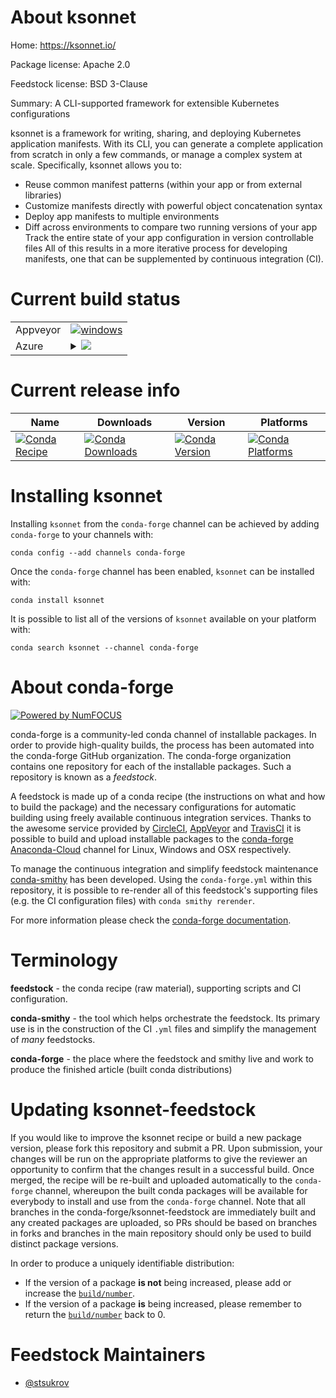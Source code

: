 About ksonnet
=============

Home: https://ksonnet.io/

Package license: Apache 2.0

Feedstock license: BSD 3-Clause

Summary: A CLI-supported framework for extensible Kubernetes configurations

ksonnet is a framework for writing, sharing, and deploying Kubernetes application manifests. With its CLI, you can generate a complete application from scratch in only a few commands, or manage a complex system at scale.
Specifically, ksonnet allows you to:
* Reuse common manifest patterns (within your app or from external libraries)
* Customize manifests directly with powerful object concatenation syntax
* Deploy app manifests to multiple environments
* Diff across environments to compare two running versions of your app
Track the entire state of your app configuration in version controllable files
All of this results in a more iterative process for developing manifests, one that can be supplemented by continuous integration (CI).


Current build status
====================


<table><tr>
    <td>Appveyor</td>
    <td>
      <a href="https://ci.appveyor.com/project/conda-forge/ksonnet-feedstock/branch/master">
        <img alt="windows" src="https://img.shields.io/appveyor/ci/conda-forge/ksonnet-feedstock/master.svg?label=Windows">
      </a>
    </td>
  </tr>
    
  <tr>
    <td>Azure</td>
    <td>
      <details>
        <summary>
          <a href="https://dev.azure.com/conda-forge/feedstock-builds/_build/latest?definitionId=6482&branchName=master">
            <img src="https://dev.azure.com/conda-forge/feedstock-builds/_apis/build/status/ksonnet-feedstock?branchName=master">
          </a>
        </summary>
        <table>
          <thead><tr><th>Variant</th><th>Status</th></tr></thead>
          <tbody><tr>
              <td>linux</td>
              <td>
                <a href="https://dev.azure.com/conda-forge/feedstock-builds/_build/latest?definitionId=6482&branchName=master">
                  <img src="https://dev.azure.com/conda-forge/feedstock-builds/_apis/build/status/ksonnet-feedstock?branchName=master&jobName=linux&configuration=linux_" alt="variant">
                </a>
              </td>
            </tr><tr>
              <td>osx</td>
              <td>
                <a href="https://dev.azure.com/conda-forge/feedstock-builds/_build/latest?definitionId=6482&branchName=master">
                  <img src="https://dev.azure.com/conda-forge/feedstock-builds/_apis/build/status/ksonnet-feedstock?branchName=master&jobName=osx&configuration=osx_" alt="variant">
                </a>
              </td>
            </tr><tr>
              <td>win</td>
              <td>
                <a href="https://dev.azure.com/conda-forge/feedstock-builds/_build/latest?definitionId=6482&branchName=master">
                  <img src="https://dev.azure.com/conda-forge/feedstock-builds/_apis/build/status/ksonnet-feedstock?branchName=master&jobName=win&configuration=win_" alt="variant">
                </a>
              </td>
            </tr>
          </tbody>
        </table>
      </details>
    </td>
  </tr>
</table>

Current release info
====================

| Name | Downloads | Version | Platforms |
| --- | --- | --- | --- |
| [![Conda Recipe](https://img.shields.io/badge/recipe-ksonnet-green.svg)](https://anaconda.org/conda-forge/ksonnet) | [![Conda Downloads](https://img.shields.io/conda/dn/conda-forge/ksonnet.svg)](https://anaconda.org/conda-forge/ksonnet) | [![Conda Version](https://img.shields.io/conda/vn/conda-forge/ksonnet.svg)](https://anaconda.org/conda-forge/ksonnet) | [![Conda Platforms](https://img.shields.io/conda/pn/conda-forge/ksonnet.svg)](https://anaconda.org/conda-forge/ksonnet) |

Installing ksonnet
==================

Installing `ksonnet` from the `conda-forge` channel can be achieved by adding `conda-forge` to your channels with:

```
conda config --add channels conda-forge
```

Once the `conda-forge` channel has been enabled, `ksonnet` can be installed with:

```
conda install ksonnet
```

It is possible to list all of the versions of `ksonnet` available on your platform with:

```
conda search ksonnet --channel conda-forge
```


About conda-forge
=================

[![Powered by NumFOCUS](https://img.shields.io/badge/powered%20by-NumFOCUS-orange.svg?style=flat&colorA=E1523D&colorB=007D8A)](http://numfocus.org)

conda-forge is a community-led conda channel of installable packages.
In order to provide high-quality builds, the process has been automated into the
conda-forge GitHub organization. The conda-forge organization contains one repository
for each of the installable packages. Such a repository is known as a *feedstock*.

A feedstock is made up of a conda recipe (the instructions on what and how to build
the package) and the necessary configurations for automatic building using freely
available continuous integration services. Thanks to the awesome service provided by
[CircleCI](https://circleci.com/), [AppVeyor](https://www.appveyor.com/)
and [TravisCI](https://travis-ci.org/) it is possible to build and upload installable
packages to the [conda-forge](https://anaconda.org/conda-forge)
[Anaconda-Cloud](https://anaconda.org/) channel for Linux, Windows and OSX respectively.

To manage the continuous integration and simplify feedstock maintenance
[conda-smithy](https://github.com/conda-forge/conda-smithy) has been developed.
Using the ``conda-forge.yml`` within this repository, it is possible to re-render all of
this feedstock's supporting files (e.g. the CI configuration files) with ``conda smithy rerender``.

For more information please check the [conda-forge documentation](https://conda-forge.org/docs/).

Terminology
===========

**feedstock** - the conda recipe (raw material), supporting scripts and CI configuration.

**conda-smithy** - the tool which helps orchestrate the feedstock.
                   Its primary use is in the construction of the CI ``.yml`` files
                   and simplify the management of *many* feedstocks.

**conda-forge** - the place where the feedstock and smithy live and work to
                  produce the finished article (built conda distributions)


Updating ksonnet-feedstock
==========================

If you would like to improve the ksonnet recipe or build a new
package version, please fork this repository and submit a PR. Upon submission,
your changes will be run on the appropriate platforms to give the reviewer an
opportunity to confirm that the changes result in a successful build. Once
merged, the recipe will be re-built and uploaded automatically to the
`conda-forge` channel, whereupon the built conda packages will be available for
everybody to install and use from the `conda-forge` channel.
Note that all branches in the conda-forge/ksonnet-feedstock are
immediately built and any created packages are uploaded, so PRs should be based
on branches in forks and branches in the main repository should only be used to
build distinct package versions.

In order to produce a uniquely identifiable distribution:
 * If the version of a package **is not** being increased, please add or increase
   the [``build/number``](https://conda.io/docs/user-guide/tasks/build-packages/define-metadata.html#build-number-and-string).
 * If the version of a package **is** being increased, please remember to return
   the [``build/number``](https://conda.io/docs/user-guide/tasks/build-packages/define-metadata.html#build-number-and-string)
   back to 0.

Feedstock Maintainers
=====================

* [@stsukrov](https://github.com/stsukrov/)

